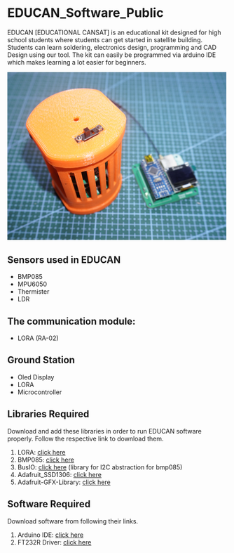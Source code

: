 # EDUCAN_Software_Public
EDUCAN [EDUCATIONAL CANSAT] is an educational kit designed for high school students where students can get started in satellite building. Students can learn soldering, electronics design, programming and CAD Design using our tool. The kit can easily be programmed via arduino IDE which makes learning a lot easier for beginners.

<img src="images/educan.jpg" width=500>

## Sensors used in EDUCAN

* BMP085
* MPU6050
* Thermister
* LDR

## The communication module:
* LORA (RA-02)

## Ground Station
* Oled Display
* LORA
* Microcontroller


## Libraries Required
Download and add these libraries in order to run EDUCAN software properly. Follow the respective link to download them.

1. LORA: [click here](https://github.com/sandeepmistry/arduino-LoRa)
2. BMP085: [click here](https://github.com/adafruit/Adafruit-BMP085-Library.git)
3. BusIO: [click here](https://github.com/adafruit/Adafruit_BusIO) (library for I2C abstraction for bmp085)
4. Adafruit_SSD1306: [click here](https://github.com/adafruit/Adafruit_SSD1306) 
5. Adafruit-GFX-Library: [click here](https://github.com/adafruit/Adafruit-GFX-Library)

## Software Required
Download software from following their links.
1. Arduino IDE: [click here](https://www.arduino.cc/en/software)
2. FT232R Driver: [click here](https://ftdichip.com/drivers/vcp-drivers/)
